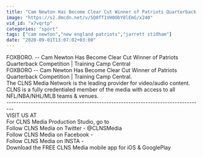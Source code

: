 ```yaml
---
title: "Cam Newton Has Become Clear Cut Winner of Patriots Quarterback Competition Training Camp Central"
image: "https://s2.dmcdn.net/v/SQ0fT1VH0ObY8lEmG/x240"
vid_id: "x7vqrtp"
categories: "sport"
tags: ["cam newton","new england patriots","jarrett stidham"]
date: "2020-09-01T13:07:02+03:00"
---
```

FOXBORO. -- Cam Newton Has Become Clear Cut Winner of Patriots Quarterback Competition | Training Camp Central  <br>FOXBORO -- Cam Newton Has Become Clear Cut Winner of Patriots Quarterback Competition | Training Camp Central.  <br>The CLNS Media Network is the leading provider for video/audio content. CLNS is a fully credentialed member of the media with access to all NFL/NBA/NHL/MLB teams &amp; venues.  <br>---------------------------------------------------------------------------------  <br>VISIT US AT   <br>For CLNS Media Production Studio, go to   <br>Follow CLNS Media on Twitter - @CLNSMedia  <br>Follow CLNS Media on Facebook -   <br>Follow CLNS Media on INSTA -   <br>Download the FREE CLNS Media mobile app for iOS &amp; GooglePlay
